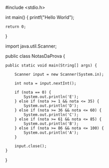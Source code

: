 #include <stdio.h>

int main()
{
    printf("Hello World");

    return 0;
}

  import java.util.Scanner;

public class NotasDaProva {

    public static void main(String[] args) {
        
        Scanner input = new Scanner(System.in);

        int nota = input.nextInt();

        if (nota == 0) {
            System.out.println('E');
        } else if (nota >= 1 && nota <= 35) {
            System.out.println('D');
        } else if (nota >= 36 && nota <= 60) {
            System.out.println('C');
        } else if (nota >= 61 && nota <= 85) {
            System.out.println('B');
        } else if (nota >= 86 && nota <= 100) {
            System.out.println('A');
        }
    
        input.close();
    }
}

